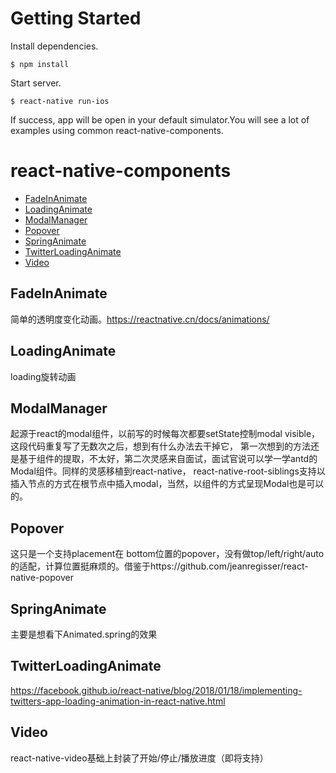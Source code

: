 # Getting Started
Install dependencies.
```
$ npm install
```

Start server.
```
$ react-native run-ios
```
If success, app will be open in your default simulator.You will see a lot of examples using common react-native-components.

# react-native-components

- [FadeInAnimate](#-fade-in-animate)
- [LoadingAnimate](#-loading-animate)
- [ModalManager](#-modal-manager)
- [Popover](#-popover)
- [SpringAnimate](#-spring-animate)
- [TwitterLoadingAnimate](#-twitter-loading-animate)
- [Video](#-video)

## FadeInAnimate

简单的透明度变化动画。https://reactnative.cn/docs/animations/

## LoadingAnimate

loading旋转动画

## ModalManager
起源于react的modal组件，以前写的时候每次都要setState控制modal visible，这段代码重复写了无数次之后，想到有什么办法去干掉它，
第一次想到的方法还是基于组件的提取，不太好，第二次灵感来自面试，面试官说可以学一学antd的Modal组件。同样的灵感移植到react-native，
react-native-root-siblings支持以插入节点的方式在根节点中插入modal，当然，以组件的方式呈现Modal也是可以的。

## Popover
这只是一个支持placement在 bottom位置的popover，没有做top/left/right/auto的适配，计算位置挺麻烦的。借鉴于https://github.com/jeanregisser/react-native-popover

## SpringAnimate
主要是想看下Animated.spring的效果

## TwitterLoadingAnimate
https://facebook.github.io/react-native/blog/2018/01/18/implementing-twitters-app-loading-animation-in-react-native.html

## Video
react-native-video基础上封装了开始/停止/播放进度（即将支持）

